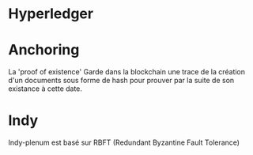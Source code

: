 # Hyperledger 



# Anchoring
La 'proof of existence'
Garde dans la blockchain une trace de la création d'un documents sous forme de hash pour prouver par la suite de son existance à cette date. 

# Indy
Indy-plenum est basé sur RBFT (Redundant Byzantine Fault Tolerance)
